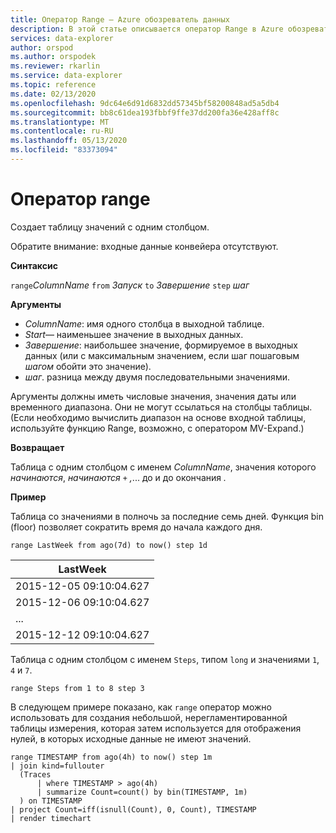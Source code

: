 ```yaml
---
title: Оператор Range — Azure обозреватель данных
description: В этой статье описывается оператор Range в Azure обозреватель данных.
services: data-explorer
author: orspod
ms.author: orspodek
ms.reviewer: rkarlin
ms.service: data-explorer
ms.topic: reference
ms.date: 02/13/2020
ms.openlocfilehash: 9dc64e6d91d6832dd57345bf58200848ad5a5db4
ms.sourcegitcommit: bb8c61dea193fbbf9ffe37dd200fa36e428aff8c
ms.translationtype: MT
ms.contentlocale: ru-RU
ms.lasthandoff: 05/13/2020
ms.locfileid: "83373094"
---
```

# <a name="range-operator"></a>Оператор range

Создает таблицу значений с одним столбцом.

Обратите внимание: входные данные конвейера отсутствуют. 

**Синтаксис**

`range`*ColumnName* `from` *Запуск* `to` *Завершение* `step` *шаг*

**Аргументы**

* *ColumnName*: имя одного столбца в выходной таблице.
* *Start*— наименьшее значение в выходных данных.
* *Завершение*: наибольшее значение, формируемое в выходных данных (или с максимальным значением, если шаг пошаговым *шагом* обойти это значение).
* *шаг*. разница между двумя последовательными значениями. 

Аргументы должны иметь числовые значения, значения даты или временного диапазона. Они не могут ссылаться на столбцы таблицы. (Если необходимо вычислить диапазон на основе входной таблицы, используйте функцию Range, возможно, с оператором MV-Expand.) 

**Возвращает**

Таблица с одним столбцом с именем *ColumnName*, значения которого *начинаются*, *начинаются* `+` *,*... до и до окончания *.*

**Пример**  

Таблица со значениями в полночь за последние семь дней. Функция bin (floor) позволяет сократить время до начала каждого дня.

<!-- csl: https://help.kusto.windows.net/Samples -->
```kusto
range LastWeek from ago(7d) to now() step 1d
```

|LastWeek|
|---|
|2015-12-05 09:10:04.627|
|2015-12-06 09:10:04.627|
|...|
|2015-12-12 09:10:04.627|


Таблица с одним столбцом с именем `Steps`, типом `long` и значениями `1`, `4` и `7`.

<!-- csl: https://help.kusto.windows.net/Samples -->
```kusto
range Steps from 1 to 8 step 3
```

В следующем примере показано, как `range` оператор можно использовать для создания небольшой, нерегламентированной таблицы измерения, которая затем используется для отображения нулей, в которых исходные данные не имеют значений.

```kusto
range TIMESTAMP from ago(4h) to now() step 1m
| join kind=fullouter
  (Traces
      | where TIMESTAMP > ago(4h)
      | summarize Count=count() by bin(TIMESTAMP, 1m)
  ) on TIMESTAMP
| project Count=iff(isnull(Count), 0, Count), TIMESTAMP
| render timechart  
```
